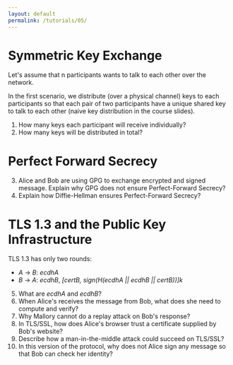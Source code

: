 ```yaml
---
layout: default
permalink: /tutorials/05/
---
```


# Symmetric Key Exchange

Let's assume that n participants wants to talk to each other over the network. 

In the first scenario, we distribute (over a physical channel) keys to each participants so that each pair of two participants have a unique shared key to talk to each other (naive key distribution in the course slides).

1. How many keys each participant will receive individually?
2. How many keys will be distributed in total?

# Perfect Forward Secrecy

3. Alice and Bob are using GPG to exchange encrypted and signed message. Explain why GPG does not ensure Perfect-Forward Secrecy?
4. Explain how Diffie-Hellman ensures Perfect-Forward Secrecy?

# TLS 1.3 and the Public Key Infrastructure

TLS 1.3 has only two rounds: 

- *A* -> *B*: *ecdhA*
- ​*B* -> *A*: *ecdhB*, *[certB, sign(H(ecdhA || ecdhB || certB))]k*

5. What are *ecdhA* and *ecdhB*?
6. When Alice's receives the message from Bob, what does she need to compute and verify? 
7. Why Mallory cannot do a replay attack on Bob's response? 
8. In TLS/SSL, how does Alice's browser trust a certificate supplied by Bob's website? 
9. Describe how a man-in-the-middle attack could succeed on TLS/SSL?
10. In this version of the protocol, why does not Alice sign any message so that Bob can check her identity?
​
